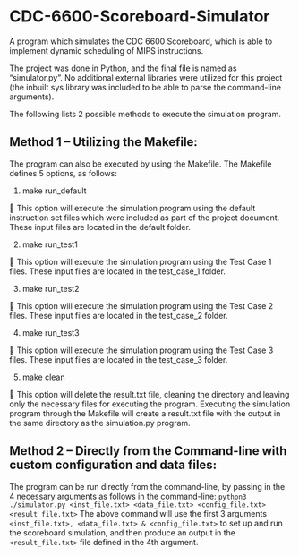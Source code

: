 # CDC-6600-Scoreboard-Simulator
A program which simulates the CDC 6600 Scoreboard, which is able to implement dynamic scheduling of MIPS instructions. 

The project was done in Python, and the final file is named as “simulator.py”. No additional external libraries were utilized for this project (the inbuilt sys library was included to be able to parse the command-line arguments). 

The following lists 2 possible methods to execute the simulation program. 
## Method 1 – Utilizing the Makefile:

The program can also be executed by using the Makefile. The Makefile defines 5 options, as follows:
1. make run_default

	This option will execute the simulation program using the default instruction set files which were included as part of the project document. These input files are located in the default folder.

2. make run_test1

	This option will execute the simulation program using the Test Case 1 files. These input files are located in the test_case_1 folder.

3. make run_test2

	This option will execute the simulation program using the Test Case 2 files. These input files are located in the test_case_2 folder.

4. make run_test3

	This option will execute the simulation program using the Test Case 3 files. These input files are located in the test_case_3 folder.

5.	make clean

	This option will delete the result.txt file, cleaning the directory and leaving only the necessary files for executing the program.
Executing the simulation program through the Makefile will create a result.txt file with the output in the same directory as the simulation.py program. 
 
## Method 2 – Directly from the Command-line with custom configuration and data files:

The program can be run directly from the command-line, by passing in the 4 necessary arguments as follows in the command-line:
	`python3 ./simulator.py <inst_file.txt> <data_file.txt> <config_file.txt> <result_file.txt>`
The above command will use the first 3 arguments `<inst_file.txt>, <data_file.txt> & <config_file.txt>` to set up and run the scoreboard simulation, and then produce an output in the `<result_file.txt>` file defined in the 4th argument. 


